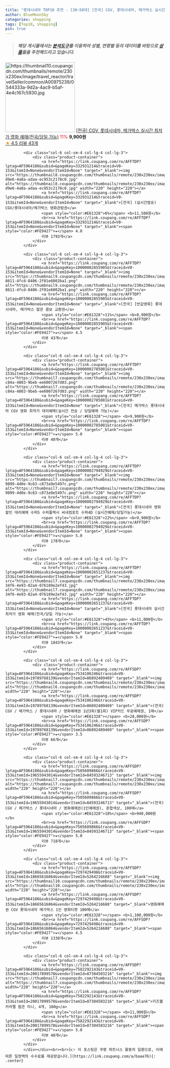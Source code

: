 ```yaml
---
title: "롯데시네마 TOP10 추천 - [30~50대] [전국] CGV, 롯데시네마, 메가박스 실시간 최저가 영화 예매(전국/당일 가능)"
author: BlueMoonSky
categories: shopping
tags: [Top10, shopping]
pin: true
---
```


> ##### 해당 게시물에서는 [**분석도구**](https://itemscout.io/)를 이용하여 **성별**, **연령별** 등의 데이터를 바탕으로 [**상품**](https://link.coupang.com/a/baae76)들을 추천해드리고 있습니다.
<div class="container"><div class="row">
            <div class="col-6 col-sm-4 col-lg-4 col-lg-3">
                <div class="product-container">
                    <a href="https://link.coupang.com/re/AFFTDP?lptag=AF5964186&subid=&pageKey=10000002656675&traceid=V0-153&itemId=None&vendorItemId=None" target="_blank"><img src="https://thumbnail10.coupangcdn.com/thumbnails/remote/230x230ex/image/travel_reactor/travelSeller/common/A00975239/0544333a-9d2a-4ac9-b5af-4e4c167c5930.jpg" alt="https://thumbnail10.coupangcdn.com/thumbnails/remote/230x230ex/image/travel_reactor/travelSeller/common/A00975239/0544333a-9d2a-4ac9-b5af-4e4c167c5930.jpg" width="220" height="220"></a>
                    <a href="https://link.coupang.com/re/AFFTDP?lptag=AF5964186&subid=&pageKey=10000002656675&traceid=V0-153&itemId=None&vendorItemId=None" target="_blank">[전국] CGV, 롯데시네마, 메가박스 실시간 최저가 영화 예매(전국/당일 가능)</a>
                    <span style="color:#E61328">11%</span> <b>9,900원</b>
                    <br><a href="https://link.coupang.com/re/AFFTDP?lptag=AF5964186&subid=&pageKey=10000002656675&traceid=V0-153&itemId=None&vendorItemId=None" target="_blank"><span style="color:#FE9427">★</span> 4.5
                    리뷰 43개</a>
                </div>
            </div>
            
            <div class="col-6 col-sm-4 col-lg-4 col-lg-3">
                <div class="product-container">
                    <a href="https://link.coupang.com/re/AFFTDP?lptag=AF5964186&subid=&pageKey=332931214&traceid=V0-153&itemId=None&vendorItemId=None" target="_blank"><img src="https://thumbnail8.coupangcdn.com/thumbnails/remote/230x230ex/image/travel_reactor/travelSeller/common/A00141182/f6d17721-d9e6-4a8a-adaa-ec953c2178c0.jpg" alt="https://thumbnail8.coupangcdn.com/thumbnails/remote/230x230ex/image/travel_reactor/travelSeller/common/A00141182/f6d17721-d9e6-4a8a-adaa-ec953c2178c0.jpg" width="220" height="220"></a>
                    <a href="https://link.coupang.com/re/AFFTDP?lptag=AF5964186&subid=&pageKey=332931214&traceid=V0-153&itemId=None&vendorItemId=None" target="_blank">[전국] (실시간발송) CGV/롯데시네마/메가박스 영화관람권</a>
                    <span style="color:#E61328">6%</span> <b>11,500원</b>
                    <br><a href="https://link.coupang.com/re/AFFTDP?lptag=AF5964186&subid=&pageKey=332931214&traceid=V0-153&itemId=None&vendorItemId=None" target="_blank"><span style="color:#FE9427">★</span> 4.0
                    리뷰 1793개</a>
                </div>
            </div>
            
            <div class="col-6 col-sm-4 col-lg-4 col-lg-3">
                <div class="product-container">
                    <a href="https://link.coupang.com/re/AFFTDP?lptag=AF5964186&subid=&pageKey=10000002855905&traceid=V0-153&itemId=None&vendorItemId=None" target="_blank"><img src="https://thumbnail9.coupangcdn.com/thumbnails/remote/230x230ex/image/travel_reactor/travelSeller/common/A00975239/aa97fe47-8611-4fcd-8406-2f01e6002ba1.png" alt="https://thumbnail9.coupangcdn.com/thumbnails/remote/230x230ex/image/travel_reactor/travelSeller/common/A00975239/aa97fe47-8611-4fcd-8406-2f01e6002ba1.png" width="220" height="220"></a>
                    <a href="https://link.coupang.com/re/AFFTDP?lptag=AF5964186&subid=&pageKey=10000002855905&traceid=V0-153&itemId=None&vendorItemId=None" target="_blank">[전국] [반값영화] 롯데시네마, 메가박스 팝콘 콤보 교환권</a>
                    <span style="color:#E61328">11%</span> <b>8,900원</b>
                    <br><a href="https://link.coupang.com/re/AFFTDP?lptag=AF5964186&subid=&pageKey=10000002855905&traceid=V0-153&itemId=None&vendorItemId=None" target="_blank"><span style="color:#FE9427">★</span> 4.5
                    리뷰 43개</a>
                </div>
            </div>
            
            <div class="col-6 col-sm-4 col-lg-4 col-lg-3">
                <div class="product-container">
                    <a href="https://link.coupang.com/re/AFFTDP?lptag=AF5964186&subid=&pageKey=10000002785081&traceid=V0-153&itemId=None&vendorItemId=None" target="_blank"><img src="https://thumbnail7.coupangcdn.com/thumbnails/remote/230x230ex/image/travel_reactor/travelSeller/common/A01004817/076170ec-c84a-4803-9beb-ee6007267d03.png" alt="https://thumbnail7.coupangcdn.com/thumbnails/remote/230x230ex/image/travel_reactor/travelSeller/common/A01004817/076170ec-c84a-4803-9beb-ee6007267d03.png" width="220" height="220"></a>
                    <a href="https://link.coupang.com/re/AFFTDP?lptag=AF5964186&subid=&pageKey=10000002785081&traceid=V0-153&itemId=None&vendorItemId=None" target="_blank">[전국] 메가박스 롯데시네마 CGV 영화 최적가 대리예매(실시간 전송 / 당일예매 가능)</a>
                    <span style="color:#E61328"></span> <b>9,900원</b>
                    <br><a href="https://link.coupang.com/re/AFFTDP?lptag=AF5964186&subid=&pageKey=10000002785081&traceid=V0-153&itemId=None&vendorItemId=None" target="_blank"><span style="color:#FE9427">★</span> 5.0
                    리뷰 40개</a>
                </div>
            </div>
            
            <div class="col-6 col-sm-4 col-lg-4 col-lg-3">
                <div class="product-container">
                    <a href="https://link.coupang.com/re/AFFTDP?lptag=AF5964186&subid=&pageKey=10000002794929&traceid=V0-153&itemId=None&vendorItemId=None" target="_blank"><img src="https://thumbnail7.coupangcdn.com/thumbnails/remote/230x230ex/image/travel_reactor/travelSeller/common/A01004817/eb6c9401-9899-4d0e-9c63-c873a9e5497c.png" alt="https://thumbnail7.coupangcdn.com/thumbnails/remote/230x230ex/image/travel_reactor/travelSeller/common/A01004817/eb6c9401-9899-4d0e-9c63-c873a9e5497c.png" width="220" height="220"></a>
                    <a href="https://link.coupang.com/re/AFFTDP?lptag=AF5964186&subid=&pageKey=10000002794929&traceid=V0-153&itemId=None&vendorItemId=None" target="_blank">[전국] 롯데시네마 영화 할인 대리예매 수퍼S 수퍼플렉시 씨네컴포트 수퍼4D (실시간예매/당일가능)</a>
                    <span style="color:#E61328">22%</span> <b>9,900원</b>
                    <br><a href="https://link.coupang.com/re/AFFTDP?lptag=AF5964186&subid=&pageKey=10000002794929&traceid=V0-153&itemId=None&vendorItemId=None" target="_blank"><span style="color:#FE9427">★</span> 5.0
                    리뷰 178개</a>
                </div>
            </div>
            
            <div class="col-6 col-sm-4 col-lg-4 col-lg-3">
                <div class="product-container">
                    <a href="https://link.coupang.com/re/AFFTDP?lptag=AF5964186&subid=&pageKey=10000002651237&traceid=V0-153&itemId=None&vendorItemId=None" target="_blank"><img src="https://thumbnail7.coupangcdn.com/thumbnails/remote/230x230ex/image/travel_reactor/travelSeller/common/A00975239/6b10fe73-34f6-4e93-82a4-076189e2ef43.jpg" alt="https://thumbnail7.coupangcdn.com/thumbnails/remote/230x230ex/image/travel_reactor/travelSeller/common/A00975239/6b10fe73-34f6-4e93-82a4-076189e2ef43.jpg" width="220" height="220"></a>
                    <a href="https://link.coupang.com/re/AFFTDP?lptag=AF5964186&subid=&pageKey=10000002651237&traceid=V0-153&itemId=None&vendorItemId=None" target="_blank">[전국] 롯데시네마 실시간 최저가 영화 예매(전국/당일 가능)</a>
                    <span style="color:#E61328">45%</span> <b>11,000원</b>
                    <br><a href="https://link.coupang.com/re/AFFTDP?lptag=AF5964186&subid=&pageKey=10000002651237&traceid=V0-153&itemId=None&vendorItemId=None" target="_blank"><span style="color:#FE9427">★</span> 5.0
                    리뷰 1843개</a>
                </div>
            </div>
            
            <div class="col-6 col-sm-4 col-lg-4 col-lg-3">
                <div class="product-container">
                    <a href="https://link.coupang.com/re/AFFSDP?lptag=AF5964186&subid=&pageKey=7534106246&traceid=V0-153&itemId=19789768139&vendorItemId=86892409469" target="_blank"><img src="https://thumbnail6.coupangcdn.com/thumbnails/remote/230x230ex/image/vendor_inventory/c811/6fbf60d24b04f627a5da36c03e77d4b4140e2b5a4bd0813d25baf1d05a50.png" alt="https://thumbnail6.coupangcdn.com/thumbnails/remote/230x230ex/image/vendor_inventory/c811/6fbf60d24b04f627a5da36c03e77d4b4140e2b5a4bd0813d25baf1d05a50.png" width="220" height="220"></a>
                    <a href="https://link.coupang.com/re/AFFSDP?lptag=AF5964186&subid=&pageKey=7534106246&traceid=V0-153&itemId=19789768139&vendorItemId=86892409469" target="_blank">(전국) CGV / 메가박스 / 롯데시네마 / 영화예매권 1년3회(월1회) VIP카드 무료예매권, 1매</a>
                    <span style="color:#E61328"></span> <b>28,000원</b>
                    <br><a href="https://link.coupang.com/re/AFFSDP?lptag=AF5964186&subid=&pageKey=7534106246&traceid=V0-153&itemId=19789768139&vendorItemId=86892409469" target="_blank"><span style="color:#FE9427">★</span> 3.5
                    리뷰 66개</a>
                </div>
            </div>
            
            <div class="col-6 col-sm-4 col-lg-4 col-lg-3">
                <div class="product-container">
                    <a href="https://link.coupang.com/re/AFFSDP?lptag=AF5964186&subid=&pageKey=7505609866&traceid=V0-153&itemId=19655943014&vendorItemId=84593246713" target="_blank"><img src="https://thumbnail7.coupangcdn.com/thumbnails/remote/230x230ex/image/vendor_inventory/da9e/3358e9762da963a76dd58f254d731b7a2853d5b1bdf4c4523809f8436cb1.jpg" alt="https://thumbnail7.coupangcdn.com/thumbnails/remote/230x230ex/image/vendor_inventory/da9e/3358e9762da963a76dd58f254d731b7a2853d5b1bdf4c4523809f8436cb1.jpg" width="220" height="220"></a>
                    <a href="https://link.coupang.com/re/AFFSDP?lptag=AF5964186&subid=&pageKey=7505609866&traceid=V0-153&itemId=19655943014&vendorItemId=84593246713" target="_blank">(전국) CGV / 메가박스 / 롯데시네마 / 영화예매권(1인예매권), 혼합색상, 100매</a>
                    <span style="color:#E61328">18%</span> <b>940,000원</b>
                    <br><a href="https://link.coupang.com/re/AFFSDP?lptag=AF5964186&subid=&pageKey=7505609866&traceid=V0-153&itemId=19655943014&vendorItemId=84593246713" target="_blank"><span style="color:#FE9427">★</span> 5.0
                    리뷰 718개</a>
                </div>
            </div>
            
            <div class="col-6 col-sm-4 col-lg-4 col-lg-3">
                <div class="product-container">
                    <a href="https://link.coupang.com/re/AFFSDP?lptag=AF5964186&subid=&pageKey=7297429498&traceid=V0-153&itemId=18665616864&vendorItemId=5264216688" target="_blank"><img src="https://thumbnail10.coupangcdn.com/thumbnails/remote/230x230ex/image/vendor_inventory/2123/58ae4d4b981248cb78799103d145293ab547d0e413a774cca5e8431b9e66.jpg" alt="https://thumbnail10.coupangcdn.com/thumbnails/remote/230x230ex/image/vendor_inventory/2123/58ae4d4b981248cb78799103d145293ab547d0e413a774cca5e8431b9e66.jpg" width="220" height="220"></a>
                    <a href="https://link.coupang.com/re/AFFSDP?lptag=AF5964186&subid=&pageKey=7297429498&traceid=V0-153&itemId=18665616864&vendorItemId=5264216688" target="_blank">영화예매권 CGV 롯데시네마 메가박스 1인 영화티켓 100매</a>
                    <span style="color:#E61328"></span> <b>1,100,000원</b>
                    <br><a href="https://link.coupang.com/re/AFFSDP?lptag=AF5964186&subid=&pageKey=7297429498&traceid=V0-153&itemId=18665616864&vendorItemId=5264216688" target="_blank"><span style="color:#FE9427">★</span> 4.5
                    리뷰 1330개</a>
                </div>
            </div>
            
            <div class="col-6 col-sm-4 col-lg-4 col-lg-3">
                <div class="product-container">
                    <a href="https://link.coupang.com/re/AFFSDP?lptag=AF5964186&subid=&pageKey=7582292143&traceid=V0-153&itemId=20017899578&vendorItemId=87304503216" target="_blank"><img src="https://thumbnail7.coupangcdn.com/thumbnails/remote/230x230ex/image/vendor_inventory/bd24/c7c4f2aca6807a6335c4697e6083a3c0b50a7feaa287e00d4228859f7cee.jpg" alt="https://thumbnail7.coupangcdn.com/thumbnails/remote/230x230ex/image/vendor_inventory/bd24/c7c4f2aca6807a6335c4697e6083a3c0b50a7feaa287e00d4228859f7cee.jpg" width="220" height="220"></a>
                    <a href="https://link.coupang.com/re/AFFSDP?lptag=AF5964186&subid=&pageKey=7582292143&traceid=V0-153&itemId=20017899578&vendorItemId=87304503216" target="_blank">키즈웰 카라멜 팝콘 미니, 4개, 180g</a>
                    <span style="color:#E61328"></span> <b>11,900원</b>
                    <br><a href="https://link.coupang.com/re/AFFSDP?lptag=AF5964186&subid=&pageKey=7582292143&traceid=V0-153&itemId=20017899578&vendorItemId=87304503216" target="_blank"><span style="color:#FE9427">★</span> 5.0
                    리뷰 40개</a>
                </div>
            </div>
            </div></div><br><br>[👉 이 포스팅은 쿠팡 파트너스 활동의 일환으로, 이에 따른 일정액의 수수료를 제공받습니다.](https://link.coupang.com/a/baae76){: .center}